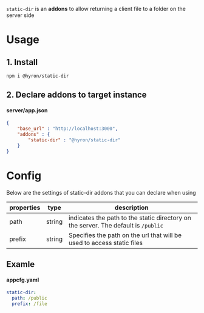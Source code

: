 `static-dir` is an **addons** to allow returning a client file to a folder on the server side


# Usage
## **1. Install**
```bash
npm i @hyron/static-dir
```

## **2. Declare addons to target instance**
#### server/app.json
```json
{
    "base_url" : "http://localhost:3000",
    "addons" : {
        "static-dir" : "@hyron/static-dir"
    }
}
```

# Config
Below are the settings of static-dir addons that you can declare when using

|properties|type|description|
|---|---|---|
|path|string|indicates the path to the static directory on the server. The default is `/public`|
|prefix|string|Specifies the path on the url that will be used to access static files|


## Examle
#### appcfg.yaml
```yaml
static-dir:
  path: /public
  prefix: /file
```